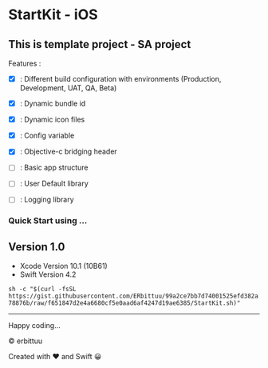 # StartKit - iOS
## This is template project - SA project 

Features :
- [x] : Different build configuration with environments (Production, Development, UAT, QA, Beta)
- [x] : Dynamic bundle id
- [x] : Dynamic icon files
- [x] : Config variable
- [x] : Objective-c bridging header
- [ ] : Basic app structure
- [ ] : User Default library
- [ ] : Logging library


### Quick Start using ...

## Version 1.0
- Xcode Version 10.1 (10B61)
- Swift Version 4.2

`sh -c "$(curl -fsSL https://gist.githubusercontent.com/ERbittuu/99a2ce7bb7d74001525efd382a78876b/raw/f651847d2e4a6680cf5e0aad6af4247d19ae6385/StartKit.sh)"`

----

Happy coding...

© erbittuu

Created with ❤️ and Swift 😀

